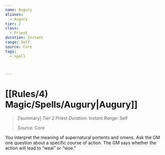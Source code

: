 ```yaml
---
name: Augury
aliases:
  - Augury
tier: 2
class:
  - Priest
duration: Instant
range: Self
source: Core
tags:
  - spell



---
```

# [[Rules/4) Magic/Spells/Augury|Augury]]

>[!summary]
> *Tier* 2
> Priest
> *Duration*: Instant
> *Range*: Self
> 
> *Source:* Core

You interpret the meaning of supernatural portents and omens. Ask the GM one question about a specific course of action. The GM says whether the action will lead to “weal” or “woe.”


